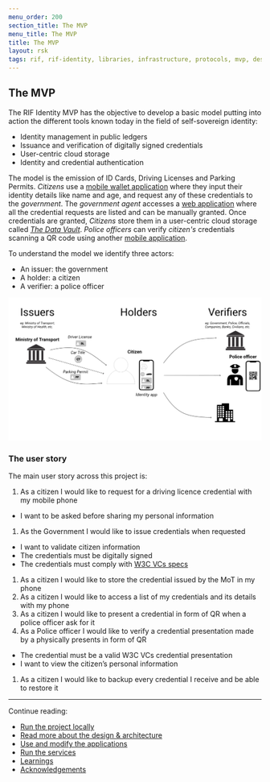 ```yaml
---
menu_order: 200
section_title: The MVP
menu_title: The MVP
title: The MVP
layout: rsk
tags: rif, rif-identity, libraries, infrastructure, protocols, mvp, design, rbtc, defi, decentralized, quick-start, guides, tutorial, networks, dapps, tools, rootstock, rsk, ethereum, smart-contracts, install, get-started, how-to, mainnet, testnet, contracts, wallets, web3, crypto
---
```


## The MVP

The RIF Identity MVP has the objective to develop a basic model putting into action the different tools known today in the field of self-sovereign identity:
- Identity management in public ledgers
- Issuance and verification of digitally signed credentials
- User-centric cloud storage
- Identity and credential authentication

The model is the emission of ID Cards, Driving Licenses and Parking Permits. _Citizens_ use a [mobile wallet application](./applications/holder-app) where they input their identity details like name and age, and request any of these credentials to the _government_. The _government agent_ accesses a [web application](./applications/issuer-app) where all the credential requests are listed and can be manually granted. Once credentials are granted, _Citizens_ store them in a user-centric cloud storage called [_The Data Vault_](/rif/identity/data-vault). _Police officers_ can verify _citizen's_ credentials scanning a QR code using another [mobile application](./applications/verifier-app).

To understand the model we identify three actors:
- An issuer: the government
- A holder: a citizen
- A verifier: a police officer

![](assets/img/06_mvp_application.png)

### The user story

The main user story across this project is:
1. As a citizen I would like to request for a driving licence credential with my mobile phone
  - I want to be asked before sharing my personal information
1. As  the Government I would like to issue credentials when requested
  - I want to validate citizen information
  - The credentials must be digitally signed
  - The credentials must comply with [W3C VCs specs](../specs/#verifiable-credentials-model)
1. As a citizen I would like to store the credential issued by the MoT  in my phone
1. As a citizen I would like to access a list of my credentials and its details with my phone
1. As a citizen I would like to present a credential in form of QR when a police officer ask for it
1. As a Police officer I would like to verify a credential presentation made by a physically presents in form of QR
  - The credential must be a valid W3C VCs credential presentation
  - I want to view the citizen’s personal information
1. As a citizen I would like to backup every credential I receive and be able to restore it

---

Continue reading:
- [Run the project locally](./run)
- [Read more about the design & architecture](./architecture)
- [Use and modify the applications](./applications)
- [Run the services](./services)
- [Learnings](./learnings)
- [Acknowledgements](./acknowledgements)
